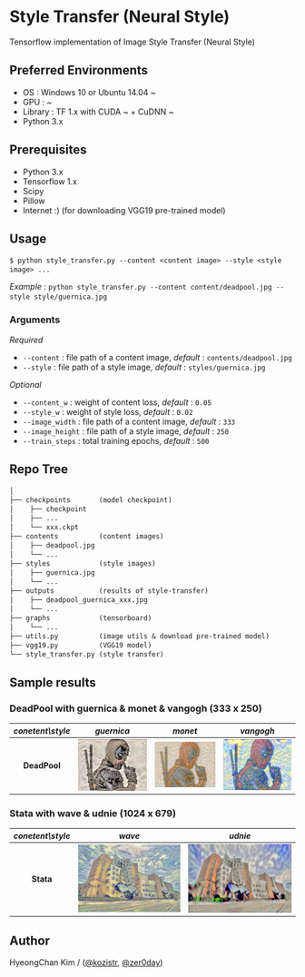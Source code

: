 # Style Transfer (Neural Style)
Tensorflow implementation of Image Style Transfer (Neural Style)

## Preferred Environments
* OS  : Windows 10 or Ubuntu 14.04 ~
* GPU : ~
* Library : TF 1.x with CUDA ~ + CuDNN ~
* Python 3.x

## Prerequisites
* Python 3.x
* Tensorflow 1.x
* Scipy
* Pillow
* Internet :) (for downloading VGG19 pre-trained model)

## Usage
    $ python style_transfer.py --content <content image> --style <style image> ...

*Example* : ```python style_transfer.py --content content/deadpool.jpg --style style/guernica.jpg```

### Arguments

*Required*
* ```--content``` : file path of a content image, *default* : ```contents/deadpool.jpg```
* ```--style``` : file path of a style image, *default* : ```styles/guernica.jpg```

*Optional*
* ```--content_w``` : weight of content loss, *default* : ```0.05```
* ```--style_w``` : weight of style loss, *default* : ```0.02```
* ```--image_width``` : file path of a content image, *default* : ```333```
* ```--image_height``` : file path of a style image, *default* : ```250```
* ```--train_steps``` : total training epochs, *default* : ```500```

## Repo Tree
```
│
├── checkpoints       (model checkpoint)
│    ├── checkpoint
│    ├── ...
│    └── xxx.ckpt
├── contents          (content images)
│    ├── deadpool.jpg
│    └── ...
├── styles            (style images)
│    ├── guernica.jpg
│    └── ...
├── outputs           (results of style-transfer)
│    ├── deadpool_guernica_xxx.jpg
│    └── ...
├── graphs            (tensorboard)
│    └── ...
├── utils.py          (image utils & download pre-trained model)
├── vgg19.py          (VGG19 model)
└── style_transfer.py (style transfer)
```

## Sample results

### DeadPool with guernica & monet & vangogh (333 x 250)

*conetent\style* | *guernica* | *monet* | *vangogh*
:---: | :---: | :---: | :---:
**DeadPool** | ![Generated Image](https://github.com/kozistr/style-transfer/blob/master/outputs/deadpool_guernica_499.png) | ![Generated Image](https://github.com/kozistr/style-transfer/blob/master/outputs/deadpool_monet_499.png) | ![Generated Image](https://github.com/kozistr/style-transfer/blob/master/outputs/deadpool_vangogh_499.png)

### Stata with wave & udnie (1024 x 679)

*conetent\style* | *wave* | *udnie*
:---: | :---: | :---: |
**Stata** | ![Generated Image](https://github.com/kozistr/style-transfer/blob/master/outputs/stata_wave_499.png) | ![Generated Image](https://github.com/kozistr/style-transfer/blob/master/outputs/stata_udnie_499.png)

## Author
HyeongChan Kim / ([@kozistr](https://kozistr.github.io), [@zer0day](http://zer0day.tistory.com))
